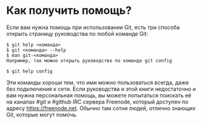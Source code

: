 # Как получить помощь?

Если вам нужна помощь при использовании Git, есть три способа открыть страницу руководства по любой команде Git:

```
$ git help <команда>
$ git <команда> --help
$ man git-<команда>
Например, так можно открыть руководство по команде git config
```

```
$ git help config
```
Эти команды хороши тем, что ими можно пользоваться всегда, даже без подключения к сети. Если руководства и этой книги недостаточно и вам нужна персональная помощь, вы можете попытаться поискать её на каналах #git и #github IRC сервера Freenode, который доступен по адресу https://freenode.net. Обычно там сотни людей, отлично знающих Git, которые могут помочь.